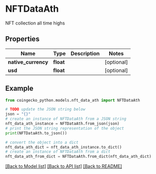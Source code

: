 # NFTDataAth

NFT collection all time highs

## Properties

Name | Type | Description | Notes
------------ | ------------- | ------------- | -------------
**native_currency** | **float** |  | [optional] 
**usd** | **float** |  | [optional] 

## Example

```python
from coingecko_python.models.nft_data_ath import NFTDataAth

# TODO update the JSON string below
json = "{}"
# create an instance of NFTDataAth from a JSON string
nft_data_ath_instance = NFTDataAth.from_json(json)
# print the JSON string representation of the object
print(NFTDataAth.to_json())

# convert the object into a dict
nft_data_ath_dict = nft_data_ath_instance.to_dict()
# create an instance of NFTDataAth from a dict
nft_data_ath_from_dict = NFTDataAth.from_dict(nft_data_ath_dict)
```
[[Back to Model list]](../README.md#documentation-for-models) [[Back to API list]](../README.md#documentation-for-api-endpoints) [[Back to README]](../README.md)


